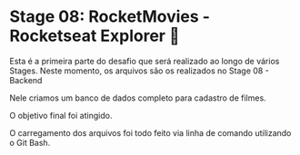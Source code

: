 # Stage 08: RocketMovies - Rocketseat Explorer :rocket:

Esta é a primeira parte do desafio que será realizado ao longo de vários Stages. Neste momento, os arquivos são os realizados no Stage 08 - Backend

Nele criamos um banco de dados completo para cadastro de filmes.

O objetivo final foi atingido.

O carregamento dos arquivos foi todo feito via linha de comando utilizando o Git Bash.
